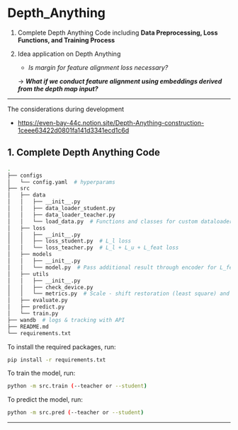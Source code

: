 # Depth_Anything

1. Complete Depth Anything Code including **Data Preprocessing, Loss Functions, and Training Process**
   
2. Idea application on Depth Anything
   - _Is margin for feature alignment loss necessary?_
     
   -> **_What if we conduct feature alignment using embeddings derived from the depth map input?_**
     
---
The considerations during development

- https://even-bay-44c.notion.site/Depth-Anything-construction-1ceee63422d0801fa141d3341ecd1c6d

## 1. Complete Depth Anything Code 

```bash
.
├── configs
│   └── config.yaml  # hyperparams
├── src
│   ├── data
│   │   ├── __init__.py
│   │   ├── data_loader_student.py  
│   │   ├── data_loader_teacher.py
│   │   └── load_data.py  # Functions and classes for custom dataloader. ( cutmix, batch ratio ... )
│   ├── loss
│   │   ├── __init__.py
│   │   ├── loss_student.py  # L_l loss 
│   │   └── loss_teacher.py  # L_l + L_u + L_feat loss
│   ├── models
│   │   ├── __init__.py
│   │   └── model.py  # Pass additional result through encoder for L_feat loss on original code 
│   ├── utils
│   │   ├── __init__.py
│   │   ├── check_device.py
│   │   └── metrics.py  # Scale - shift restoration (least square) and RelAbs, δ metrics
│   ├── evaluate.py
│   ├── predict.py
│   └── train.py
├── wandb  # logs & tracking with API
├── README.md
└── requirements.txt
```

To install the required packages, run:

```bash
pip install -r requirements.txt
```


To train the model, run:

```bash
python -m src.train (--teacher or --student)
```


To predict the model, run:

```bash
python -m src.pred (--teacher or --student)
```

---

